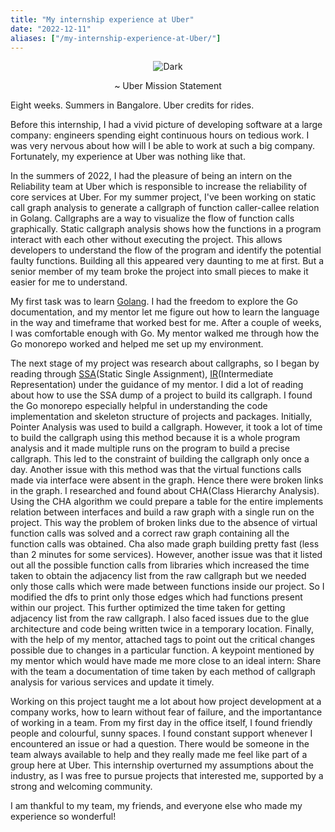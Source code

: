 ```yaml
---
title: "My internship experience at Uber"
date: "2022-12-11"
aliases: ["/my-internship-experience-at-Uber/"]
---
```

<p align="center">
  <img alt="Dark" async src="https://d3m889aznlr23d.cloudfront.net/img/events/id/458/458390133/assets/ed3e8240dc5d801438b664066d7231cf.image-24-.png" > </p><p align = "center">
~ Uber Mission Statement
</p>


Eight weeks. Summers in Bangalore. Uber credits for rides. 

Before this internship, I had a vivid picture of developing software at a large company: engineers spending eight continuous hours on tedious work. I was very nervous about how will I be able to work at such a big company. Fortunately, my experience at Uber was nothing like that. 

In the summers of 2022, I had the pleasure of being an intern on the Reliability team at Uber which is responsible to increase the reliability of core services at Uber. For my summer project, I've been working on static call graph analysis to generate a callgraph of function caller-callee relation in Golang. Callgraphs are a way to visualize the flow of function calls graphically. Static callgraph analysis shows how the functions in a program interact with each other without executing the project. This allows developers to understand the flow of the program and identify the potential faulty functions. Building all this appeared very daunting to me at first. But a senior member of my team broke the project into small pieces to make it easier for me to understand. 

My first task was to learn [Golang](https://go.dev/). I had the freedom to explore the Go documentation, and my mentor let me figure out how to learn the language in the way and timeframe that worked best for me. After a couple of weeks, I was comfortable enough with Go. My mentor walked me through how the Go monorepo worked and helped me set up my environment.

The next stage of my project was research about callgraphs, so I began by reading through [SSA](https://en.wikipedia.org/wiki/Static_single-assignment_form)(Static Single Assignment), [IR](https://en.wikipedia.org/wiki/Intermediate_representation)(Intermediate Representation) under the guidance of my mentor. I did a lot of reading about how to use the SSA dump of a project to build its callgraph. I found the Go monorepo especially helpful in understanding the code implementation and skeleton structure of projects and packages. Initially, Pointer Analysis was used to build a callgraph. However, it took a lot of time to build the callgraph using this method because it is a whole program analysis and it made multiple runs on the program to build a precise callgraph. This led to the constraint of building the callgraph only once a day. Another issue with this method was that the virtual functions calls made via interface were absent in the graph. Hence there were broken links in the graph. I researched and found about CHA(Class Hierarchy Analysis). Using the CHA algorithm we could prepare a table for the entire implements relation between interfaces and build a raw graph with a single run on the project. This way the problem of broken links due to the absence of virtual function calls was solved and a correct raw graph containing all the function calls was obtained. Cha also made graph building pretty fast (less than 2 minutes for some services). However, another issue was that it listed out all the possible function calls from libraries which increased the time taken to obtain the adjacency list from the raw callgraph but we needed only those calls which were made between functions inside our project. So I modified the dfs to print only those edges which had functions present within our project. This further optimized the time taken for getting adjacency list from the raw callgraph. I also faced issues due to the glue architecture and code being written twice in a temporary location. Finally, with the help of my mentor, attached tags to point out the critical changes possible due to changes in a particular function. A keypoint mentioned by my mentor which would have made me more close to an ideal intern: Share with the team a documentation of time taken by each method of callgraph analysis for various services and update it timely.

Working on this project taught me a lot about how project development at a company works, how to learn without fear of failure, and the importantance of working in a team. From my first day in the office itself, I found friendly people and colourful, sunny spaces. I found constant support whenever I encountered an issue or had a question. There would be someone in the team always available to help and they really made me feel like part of a group here at Uber. This internship overturned my assumptions about the industry, as I was free to pursue projects that interested me, supported by a strong and welcoming community. 

I am thankful to my team, my friends, and everyone else who made my experience so wonderful! 